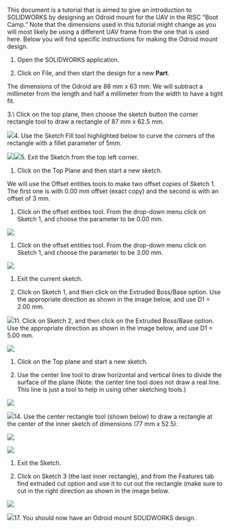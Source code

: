 This document is a tutorial that is aimed to give an introduction to SOLIDWORKS by designing an Odroid mount for the UAV in the RISC “Boot Camp.” Note that the dimensions used in this tutorial might change as you will most likely be using a different UAV frame from the one that is used here. Below you will find specific instructions for making the Odroid mount design.

1. Open the SOLIDWORKS application.

2. Click on File, and then start the design for a new **Part**.

The dimensions of the Odroid are 88 mm x 63 mm. We will subtract a millimeter from the length and half a millimeter from the width to have a tight fit.

3.\ Click on the top plane, then choose the sketch button the corner rectangle tool to draw a rectangle of 87 mm x 62.5 mm.

![](https://lh6.googleusercontent.com/XiRrS6ATxh0JEM1guNXLo5dKwWwaGqRd3fIP_mpoRUoo_2SMwFk0XA-uKx-SeDVCBMM8xzO3KHY1QFtBhf_F6zM319VVMrHm2bOnUYInFhztwdMG-Go4465fzk7VqDxM0K37HX-EB_tbGrj5aA)4. Use the Sketch Fill tool highlighted below to curve the corners of the rectangle with a fillet parameter of 5mm.

![](https://lh4.googleusercontent.com/_9SI0e98-aODjNAc4ooqVSdcgIzgTR3sW9iUMi8QJa6sqqHWzzhjj2utZGwqDXsZbUv90kqEZuXJji0g3m9d0rrD5pu2-i1U_k7DDVMEkSphcebFD5uyVH4feH6njSyOT6K3Rs-bML7FazlKDQ)![](https://lh5.googleusercontent.com/qzHcNNM1UzVRG4t4FCWEQZzQ7sS4DwDy9OpwGEx8erMILsyMRwQ4Ota2fIOLfIvbyVoNb5Pf7G4CTvKcIvHhLQwl1jMuRIHBrrtC_gxSGTqSGfQ6K_f-CZiJiX-mVPLU-FrWkxs-KPzWWVC9qw)5. Exit the Sketch from the top left corner.

1. Click on the Top Plane and then start a new sketch.

We will use the Offset entities tools to make two offset copies of Sketch 1. The first one is with 0.00 mm offset \(exact copy\) and the second is with an offset of 3 mm.

1. Click on the offset entities tool. From the drop-down menu click on Sketch 1, and choose the parameter to be 0.00 mm.

![](https://lh3.googleusercontent.com/g15mM6Po2htGj_bwvd2isMtUqQgZDAjyz1TJdwaL2kobqntzZKxsvXLtM9DMHgtRSc65mvrsB93rVQqICTMnxfIeshAeAsHiSLJ6E4t7IyVUS_nvJ2Uz2t9ezwfGd0xE0d9Td2qZ-QXuJ62q6Q)

1. Click on the offset entities tool. From the drop-down menu click on Sketch 1, and choose the parameter to be 3.00 mm.

![](https://lh4.googleusercontent.com/ZLbDpwxKGNRtmHG3vnlv4YYgNmWzEj1nA3FAihwXIPmcwK4pIrpopB1TE1-iSht3UEjee5eh9rMzjPzJxiW8WylxVxaSWmimO0CvUKTwFAo-qDYrdX1tk-GVnK1Y7nHg1kuPHWrgzRn3u7sKnw)

1. Exit the current sketch.

2. Click on Sketch 1, and then click on the Extruded Boss/Base option. Use the appropriate direction as shown in the image below, and use D1 = 2.00 mm.

![](https://lh3.googleusercontent.com/PeGonUciSQVU3_qQZvdKdSI_jwKmjb0TjyeMPe5YbcZ6_0M8zd30vU-btZpF4XAPBA_79X8noRSF5aGbTqMyF4jhssLZa1Kh5lXV1zjtif60Tf55k-q9fyZFunHcvZUW_z6YhI0zmvwYnj6Frw)11. Click on Sketch 2, and then click on the Extruded Boss/Base option. Use the appropriate direction as shown in the image below, and use D1 = 5.00 mm.

![](https://lh3.googleusercontent.com/4YCuLIGUU_37cKt-uK11ffYXuimk55XAaAfskBlZRwhN-Ivx4Z80-L3S6TIQ_SQXWvqnY8YJwcYHgCW9jYmZM6qva93xgc95SRdiWdgbjXD0VvP2j4ZVQDSFyIJoQdzlkLydLOmPDzfvOt7Plg)

1. Click on the Top plane and start a new sketch.

2. Use the center line tool to draw horizontal and vertical lines to divide the surface of the plane \(Note: the center line tool does not draw a real line. This line is just a tool to help in using other sketching tools.\)

![](https://lh3.googleusercontent.com/6saskKiyoQ4PpICGvIQMoL4g-y2Iv2W8lqK-bxYeVFbESFCGGMYra-YNwcAmk_Xc3HQOJpxfrXSVoefPdcDTxAVVRrEP_GExcEH-8XCHk2AHUG5JSB2eHieSN2EjrKr74rjHWrRBZBaxuMIT7Q)

![](https://lh5.googleusercontent.com/SBm787_xrrf8trsLVkvhVn8KJYfJUa1gXEgfV_XAW4BRiNVkuNayxj_slWbLOGrPCkSpW28LgWg5O_735g1cOHnaFbcTReHXyUqC_IVcCbX74uAplBeFpNajiJDZrNq25wA65_pircq0OTKKJQ)14. Use the center rectangle tool \(shown below\) to draw a rectangle at the center of the inner sketch of dimensions \(77 mm x 52.5\).

![](https://lh3.googleusercontent.com/_YNBf0hHFyUZzIkbibxY_KKlPDZpUhI2ACbRTdeUoO1bkkUp_V5ZRUupM5vpPO_p5D9zjg22ZYaxZCR4gjgdqzxXhqEicFdKdrOqnvIW4whd-QGtgliRMNGU2RK5Y6z62SWjG3Sbk54AI-BcQg)

![](https://lh3.googleusercontent.com/zxGTu8OlnCSI34ufAj4T9X6CUNHT1br2copu2ZfAYfvHyX9BxdIAPEIkH2ODleSrvW3CB2ZeRQPdOjPsFOXdKkzxwM2junSzM44jEBw_XuOYadtrbmk7KZS1cc2_tszYvYm14QVnBj2VMs5r4g)

1. Exit the Sketch.

2. Click on Sketch 3 \(the last inner rectangle\), and from the Features tab find extruded cut option and use it to cut out the rectangle \(make sure to cut in the right direction as shown in the image below.

![](https://lh5.googleusercontent.com/IfTIHS2t2MzvGn4EOMJxu_w0yuyoStTP7D2ItYH8SRbqnjOCP_FjVwjroQgpq1vBFp4zk0qPL6_ZrjTtLNcnvnUJ9ZM2D0lMyws5ze9LLHVmZp7L5T9K2ZM8EGn8P23GjqvNyK6fmWtrJAHVow)

![](https://lh6.googleusercontent.com/wab3p4CglKpEmR312iHEQp4NISZBkTGIDiaN-HrCj4llN_Oonj2r4OeMXuoYbOCmy43ic2GofX8Et6kT84oLEKlQOWYj7IRjzw9druW9Tu5sWWgcsinZiC-ZJ4RP7zxZKJCoCgTGAcsSFbk3kA)17. You should now have an Odroid mount SOLIDWORKS design.

 

 

